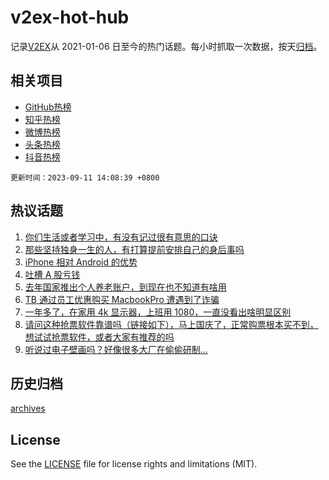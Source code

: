 # v2ex-hot-hub

 记录[V2EX](https://www.v2ex.com/)从 2021-01-06 日至今的热门话题。每小时抓取一次数据，按天[归档](archives)。
 
 ## 相关项目

- [GitHub热榜](https://github.com/snaildev/github-hot-hub)
- [知乎热榜](https://github.com/snaildev/zhihu-hot-hub)
- [微博热榜](https://github.com/snaildev/weibo-hot-hub)
- [头条热榜](https://github.com/snaildev/toutiao-hot-hub)
- [抖音热榜](https://github.com/snaildev/douyin-hot-hub)


 `更新时间：2023-09-11 14:08:39 +0800`

## 热议话题

1. [你们生活或者学习中，有没有记过很有意思的口诀](https://www.v2ex.com/t/972640)
1. [那些坚持独身一生的人，有打算提前安排自己的身后事吗](https://www.v2ex.com/t/972457)
1. [iPhone 相对 Android 的优势](https://www.v2ex.com/t/972498)
1. [吐槽 A 股亏钱](https://www.v2ex.com/t/972509)
1. [去年国家推出个人养老账户，到现在也不知道有啥用](https://www.v2ex.com/t/972634)
1. [TB 通过员工优惠购买 MacbookPro 遭遇到了诈骗](https://www.v2ex.com/t/972466)
1. [一年多了，在家用 4k 显示器，上班用 1080，一直没看出啥明显区别](https://www.v2ex.com/t/972633)
1. [请问这种抢票软件靠谱吗（链接如下），马上国庆了，正常购票根本买不到，想试试抢票软件，或者大家有推荐的吗](https://www.v2ex.com/t/972643)
1. [听说过电子壁画吗？好像很多大厂在偷偷研制...](https://www.v2ex.com/t/972649)

## 历史归档

[archives](archives)

## License

See the [LICENSE](LICENSE) file for license rights and limitations (MIT).
